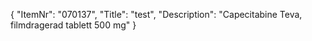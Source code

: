 {
  "ItemNr": "070137",
  "Title": "test",
  "Description": "Capecitabine Teva, filmdragerad tablett 500 mg"
}